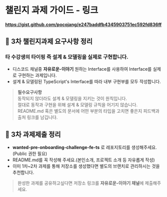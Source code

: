 # 챌린지 과제 가이드 - 링크
**https://gist.github.com/pocojang/e247baddfb4345903751ec592fd836ff**


## 📝 3차 챌린지과제 요구사항 정리
### 타 수강생의 타이핑 즉 설계 & 모델링을 실제로 구현합니다. 
- 디스코드 채널중 **자유로운-이야기** 원하는 Interface를 사용하여 Interface를 실제로 구현하는 과제입니다.
- 설계 & 모델링된 TypeScript's Interface를 따라 내부 구현부를 모두 작성합니다.
> **필수요구사항**<br>
동작되지 않더라도 설계 & 모델링을 지키는 것이 원칙입니다.<br>
절대로 동작과 구현을 위해 설계 & 모델링 규칙을 어기지 않습니다.<br>
README.md 혹은 별도의 문서에 어떤 부분의 타입을 고치면 좋은지 피드백과 출처 링크를 남깁니다.
## 📝 3차 과제제출 정리
- **wanted-pre-onboarding-challenge-fe-ts** 로 레포지토리를 생성해주세요.(Public 권한 필요)
- README.md를 꼭 작성해 주세요.(본인소개, 프로젝트 소개 등 자유롭게 작성)
- 이미 1차~2차 과제를 통해 저장소를 생성했다면 별도의 브랜치로 관리하시는 것을 추천합니다.

> 완성한 과제를 공유하고싶다면 저장소 링크를 **자유로운-이야기 채널**에 제출해주세요.








